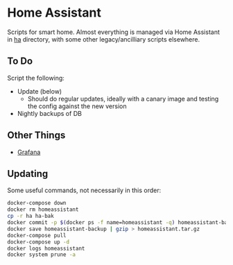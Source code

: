 # Home Assistant

Scripts for smart home. Almost everything is managed via Home Assistant in [ha](ha) directory, with some other legacy/ancilliary scripts elsewhere.

## To Do

Script the following:

* Update (below)
  * Should do regular updates, ideally with a canary image and testing the config against the new version
* Nightly backups of DB

## Other Things

* [Grafana](https://community.home-assistant.io/t/complete-guide-on-setting-up-grafana-influxdb-with-home-assistant-using-official-docker-images/42860)

## Updating

Some useful commands, not necessarily in this order:

```bash
docker-compose down
docker rm homeassistant
cp -r ha ha-bak
docker commit -p $(docker ps -f name=homeassistant -q) homeassistant-backup
docker save homeassistant-backup | gzip > homeassistant.tar.gz
docker-compose pull
docker-compose up -d
docker logs homeassistant
docker system prune -a
```
